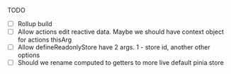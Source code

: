 TODO 

- [ ] Rollup build
- [ ] Allow actions edit reactive data. Maybe we should have context object for actions thisArg
- [ ] Allow defineReadonlyStore have 2 args. 1 - store id, another other options
- [ ] Should we rename computed to getters to more live default pinia store